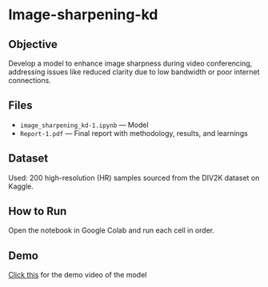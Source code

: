 # Image-sharpening-kd

## Objective
Develop a model to enhance image sharpness during video conferencing, addressing issues 
like reduced clarity due to low bandwidth or poor internet connections.

## Files
- `image_sharpening_kd-1.ipynb` — Model 
- `Report-1.pdf` — Final report with methodology, results, and learnings

## Dataset
Used: 200 high-resolution (HR) samples sourced from the DIV2K dataset on Kaggle.

## How to Run
Open the notebook in Google Colab  and run each cell in order.

## Demo
[Click this](https://drive.google.com/file/d/1QacBgKbU216iyh6GjzSRmHTQ9ot4HW1o/view?usp=sharing) for the demo video of the model
